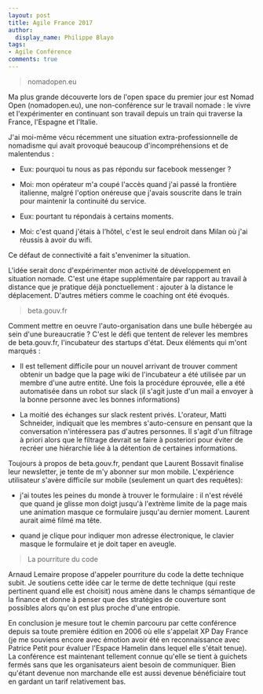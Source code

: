 ```yaml
---
layout: post
title: Agile France 2017
author:
  display_name: Philippe Blayo
tags:
- Agile Conférence
comments: true
---
```



> nomadopen.eu

Ma plus grande découverte lors de l'open space du premier jour est Nomad Open (nomadopen.eu), une non-conférence sur le travail nomade : le vivre et l'expérimenter en continuant son travail depuis un train qui traverse la France, l'Espagne et l'Italie.

J'ai moi-même vécu récemment une situation extra-professionnelle de nomadisme qui avait provoqué beaucoup d'incompréhensions et de malentendus :

- Eux: pourquoi tu nous as pas répondu sur facebook messenger ?

- Moi: mon opérateur m'a coupé l'accès quand j'ai passé la frontière italienne, malgré l'option onéreuse que j'avais souscrite dans le train pour maintenir la continuité du service. 

- Eux: pourtant tu répondais à certains moments.

- Moi: c'est quand j'étais à l’hôtel, c'est le seul endroit dans Milan où j'ai réussis à avoir du wifi.


Ce défaut de connectivité a fait s'envenimer la situation.

L'idée serait donc d'expérimenter mon activité de développement en situation nomade.  C'est une étape supplémentaire par rapport au travail à distance que je pratique déjà ponctuellement : ajouter à la distance le déplacement. D'autres métiers comme le coaching ont été évoqués.


> beta.gouv.fr

Comment mettre en oeuvre l'auto-organisation dans une bulle hébergée au sein d'une bureaucratie ? C'est le défi que tentent de relever les membres de beta.gouv.fr, l'incubateur des startups d'état. Deux éléments qui m'ont marqués :

- Il est tellement difficile pour un nouvel arrivant de trouver comment obtenir un badge que la page wiki de l'incubateur a été utilisée par un membre d'une autre entité. Une fois la procédure éprouvée, elle a été automatisée dans un robot sur slack (il s'agit juste d'un mail a envoyer à la bonne personne avec les bonnes informations)

- La moitié des échanges sur slack restent privés. L'orateur, Matti Schneider, indiquait que les membres s'auto-censure en pensant que la conversation n'intéressera pas d'autres personnes. Il s'agit d'un filtrage à priori alors que le filtrage devrait se faire à posteriori pour éviter de recréer une hiérarchie liée à la détention de certaines informations.



Toujours à propos de beta.gouv.fr, pendant que Laurent Bossavit finalise leur newsletter, je tente de m'y abonner sur mon mobile. L'expérience utilisateur s'avère difficile sur mobile (seulement un quart des requêtes): 

- j'ai toutes les peines du monde à trouver le formulaire : il n'est révélé que quand je glisse mon doigt jusqu'à l'extrème limite de la page mais une animation masque ce formulaire jusqu'au dernier moment. Laurent aurait aimé filmé ma tête.

- quand je clique pour indiquer mon adresse électronique, le clavier masque le formulaire et je doit taper en aveugle.


> La pourriture du code

Arnaud Lemaire propose d'appeler pourriture du code la dette technique subit. Je soutiens cette idée car le terme de dette technique (qui reste pertinent quand elle est choisit) nous amène dans le champs sémantique de la finance et donne à penser que des stratégies de couverture sont possibles alors qu'on est plus proche d'une entropie.


En conclusion je mesure tout le chemin parcouru par cette conférence depuis sa toute première édition en 2006 où elle s'appelait XP Day France (je me souviens encore avec émotion avoir été en reconnaissance avec Patrice Petit pour évaluer l'Espace Hamelin dans lequel elle s'était tenue). La conférence est maintenant tellement connue qu'elle se tient à guichets fermés sans que les organisateurs aient besoin de communiquer. Bien qu'étant devenue non marchande elle est aussi devenue bénéficiaire tout en gardant un tarif relativement bas.
